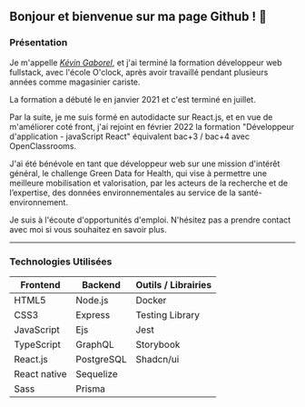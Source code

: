 
## Bonjour et bienvenue sur ma page Github ! 👋

### Présentation

Je m'appelle [*Kévin Gaborel*](https://www.linkedin.com/in/kevin-gaborel/), et j'ai terminé la formation développeur web fullstack, avec l'école O'clock, après avoir travaillé pendant plusieurs années comme magasinier cariste.

La formation a débuté le en janvier 2021 et c'est terminé en juillet.

Par la suite, je me suis formé en autodidacte sur React.js, et en vue de m'améliorer coté front, j'ai rejoint en février 2022 la formation "Développeur d'application - javaScript React" équivalent bac+3 / bac+4 avec OpenClassrooms.

J'ai été bénévole en tant que développeur web sur une mission d'intérêt général, le challenge Green Data for Health, qui vise à permettre une meilleure mobilisation et valorisation, par les acteurs de la recherche et de l’expertise, des données environnementales au service de la santé-environnement.

Je suis à l'écoute d'opportunités d'emploi.
N'hésitez pas a prendre contact avec moi si vous souhaitez en savoir plus.

----------------
### Technologies Utilisées

| Frontend         | Backend         | Outils / Librairies      |
|------------------|-----------------|--------------------------|
| HTML5            | Node.js         | Docker                   |
| CSS3             | Express         | Testing Library          |
| JavaScript       | Ejs              | Jest               |
| TypeScript       | GraphQL          | Storybook                    |
| React.js         |   PostgreSQL    |   Shadcn/ui       |   
| React native    |  Sequelize      |              |              
| Sass             |   Prisma        |                          |    

<!--
**KevinGaborel/KevinGaborel** is a ✨ _special_ ✨ repository because its `README.md` (this file) appears on your GitHub profile.

Here are some ideas to get you started:

- 🔭 I’m currently working on ...
- 🌱 I’m currently learning ...
- 👯 I’m looking to collaborate on ...
- 🤔 I’m looking for help with ...
- 💬 Ask me about ...
- 📫 How to reach me: ...
- 😄 Pronouns: ...
- ⚡ Fun fact: ...
-->
